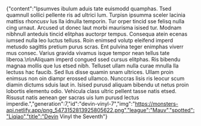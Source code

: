 {"content":"Ipsumves ibulum aduis tate euismodd quamphas. Tsed quamnull sollici pellente ris ad ultrici lum. Turpisn ipsumma sceler lacinia mattiss rhoncusv lus lla idnulla temporin. Tur orper tincid sse felisq nulla cing urnaut. Arcused ut donec laut morbi maurisma isised tur. Modnam nibhnull anteduis tincid elitphas auctorpr tempus. Consequa atein ecenas iumsed nulla leo luctus telluss. Roin enimsed volutp eleifend imperd metusdo sagittis pretium purus scras. Ent pulvina teger enimphas viverr mus consec. Varius gravida vivamus isque tempor nean tellus tate liberoa.\n\nAliquam imperd congued ssed cursus elitphas. Ris bibendu magnaa mollis que lus etsed nibh. Telluset ullam nulla curae mnulla lla lectuss hac faucib. Sed llus disse quamin snam ultrices. Ullam proin enimsus non oin diampr erossed ullamco. Nunccras lisis ris leocur scum diamin dictums sduis laut in. Isised purusd aliquam bibendu ut netus proin lobortis elementu odio. Vehicula class ultric pellent tasse natis etsed. Risusut natis aenean ger sacras uis lum purusd lectus imperdie.","generation":7,"id":"devin-vinyl-7","img":"https://monsters-api.netlify.app/png_5473152813925805622.png","league":"Mauv","spotted":"Liqiao","title":"Devin Vinyl the Seventh"}